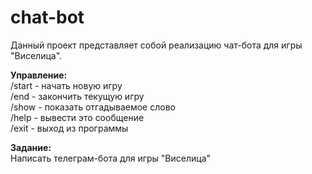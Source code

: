 # chat-bot
Данный проект представляет собой реализацию чат-бота для игры "Виселица".<br>

<b>Управление:</b><br>
/start - начать новую игру<br>
/end - закончить текущую игру<br>
/show - показать отгадываемое слово<br>
/help - вывести это сообщение<br>
/exit - выход из программы<br>

<b>Задание:</b><br>
Написать телеграм-бота для игры "Виселица"
